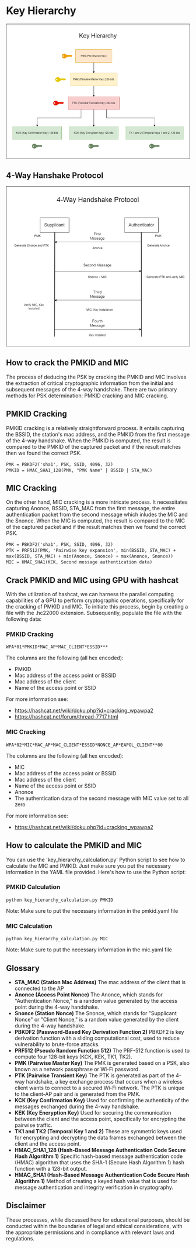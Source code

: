 # Key Hierarchy

<img src="../docs/Key-Hierarchy.png" alt="Key Hierarchy">

## 4-Way Hanshake Protocol

<img src="../docs/4-Way-Handshake.png" alt="4-Way Handshake Protocol">

## How to crack the PMKID and MIC

The process of deducing the PSK by cracking the PMKID and MIC involves the extraction of critical cryptographic information from the initial and subsequent messages of the 4-way handshake. There are two primary methods for PSK determination: PMKID cracking and MIC cracking.

## PMKID Cracking

PMKID cracking is a relatively straightforward process. It entails capturing the BSSID, the station's mac address, and the PMKID from the first message of the 4-way handshake. When the PMKID is computed, the result is compared to the PMKID of the captured packet and if the result matches then we found the correct PSK.

```text
PMK = PBKDF2('sha1', PSK, SSID, 4096, 32)
PMKID = HMAC_SHA1_128(PMK, "PMK Name" | BSSID | STA_MAC)
```

## MIC Cracking

On the other hand, MIC cracking is a more intricate process. It necessitates capturing Anonce, BSSID, STA_MAC from the first message, the entire authentication packet from the second message which inludes the MIC and the Snonce. When the MIC is computed, the result is compared to the MIC of the captured packet and if the result matches then we found the correct PSK.

```text
PMK = PBKDF2('sha1', PSK, SSID, 4096, 32)
PTK = PRF512(PMK, 'Pairwise key expansion', min(BSSID, STA_MAC) + max(BSSID, STA_MAC) + min(Anonce, Snonce) + max(Anonce, Snonce))
MIC = HMAC_SHA1(KCK, Second message authentication data)
```

## Crack PMKID and MIC using GPU with hashcat

With the utilization of hashcat, we can harness the parallel computing capabilities of a GPU to perform cryptographic operations, specifically for the cracking of PMKID and MIC. To initiate this process, begin by creating a file with the .hc22000 extension. Subsequently, populate the file with the following data:

### PMKID Cracking
```text
WPA*01*PMKID*MAC_AP*MAC_CLIENT*ESSID***
```
The columns are the following (all hex encoded):
- PMKID
- Mac address of the access point or BSSID
- Mac address of the client
- Name of the access point or SSID

For more information see:
- https://hashcat.net/wiki/doku.php?id=cracking_wpawpa2
- https://hashcat.net/forum/thread-7717.html

### MIC Cracking
```text
WPA*02*MIC*MAC_AP*MAC_CLIENT*ESSID*NONCE_AP*EAPOL_CLIENT**00
```

The columns are the following (all hex encoded):
- MIC
- Mac address of the access point or BSSID
- Mac address of the client
- Name of the access point or SSID
- Anonce
- The authentication data of the second message with MIC value set to all zero

For more information see:
- https://hashcat.net/wiki/doku.php?id=cracking_wpawpa2

## How to calculate the PMKID and MIC

You can use the 'key_hierarchy_calculation.py' Python script to see how to calculate the MIC and PMKID. Just make sure you put the necessary information in the YAML file provided. Here's how to use the Python script:

### PMKID Calculation
```shell
python key_hierarchy_calculation.py PMKID
```
Note: Make sure to put the necessary information in the pmkid.yaml file

### MIC Calculation
```shell
python key_hierarchy_calculation.py MIC
```
Note: Make sure to put the necessary information in the mic.yaml file

## Glossary
- **STA_MAC (Station Mac Address)** The mac address of the client that is connected to the AP
- **Anonce (Access Point Nonce)** The Anonce, which stands for "Authentication Nonce," is a random value generated by the access point during the 4-way handshake.
- **Snonce (Station Nonce)** The Snonce, which stands for "Supplicant Nonce" or "Client Nonce," is a random value generated by the client during the 4-way handshake.
- **PBKDF2 (Password-Based Key Derivation Function 2)** PBKDF2 is key derivation function with a sliding computational cost, used to reduce vulnerability to brute-force attacks.
- **PRF512 (Pseudo Random Function 512)** The PRF-512 function is used to compute four 128-bit keys (KCK, KEK, TK1, TK2).
- **PMK (Pairwise Master Key)** The PMK is generated based on a PSK, also known as a network passphrase or Wi-Fi password. 
- **PTK (Pairwise Transient Key)** The PTK is generated as part of the 4-way handshake, a key exchange process that occurs when a wireless client wants to connect to a secured Wi-Fi network. The PTK is unique to the client-AP pair and is generated from the PMK.
- **KCK (Key Confirmation Key)** Used for confirming the authenticity of the messages exchanged during the 4-way handshake.
- **KEK (Key Encryption Key)** Used for securing the communication between the client and the access point, specifically for encrypting the pairwise traffic.
- **TK1 and TK2 (Temporal Key 1 and 2)** These are symmetric keys used for encrypting and decrypting the data frames exchanged between the client and the access point.
- **HMAC_SHA1_128 (Hash-Based Message Authentication Code Secure Hash Algorithm 1)** Specific hash-based message authentication code (HMAC) algorithm that uses the SHA-1 (Secure Hash Algorithm 1) hash function with a 128-bit output.
- **HMAC_SHA1 (Hash-Based Message Authentication Code Secure Hash Algorithm 1)** Method of creating a keyed hash value that is used for message authentication and integrity verification in cryptography.

## Disclaimer

These processes, while discussed here for educational purposes, should be conducted within the boundaries of legal and ethical considerations, with the appropriate permissions and in compliance with relevant laws and regulations.